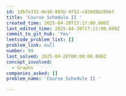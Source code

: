 ```yaml
---
id: 1db7e332-de10-803b-9f52-c820d8b20bbf
title: 'Course Schedule II '
created_time: 2025-04-20T17:17:00.000Z
last_edited_time: 2025-04-20T17:23:00.000Z
commit_to_git_hub: 'Yes'
leetcode_problem_list: []
problem_link: null
number: 99
last_solved: 2025-04-20T00:00:00.000Z
concept_involved:
  - Graphs
companies_asked: []
problem_name: 'Course Schedule II '

---
```

